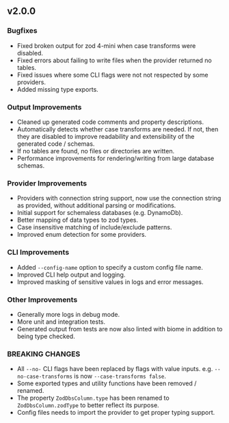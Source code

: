 ## v2.0.0

### Bugfixes

- Fixed broken output for zod 4-mini when case transforms were disabled.
- Fixed errors about failing to write files when the provider returned no tables.
- Fixed issues where some CLI flags were not not respected by some providers.
- Added missing type exports.

### Output Improvements

- Cleaned up generated code comments and property descriptions.
- Automatically detects whether case transforms are needed. If not, then they are disabled to improve readability and extensibility of the generated code / schemas.
- If no tables are found, no files or directories are written.
- Performance improvements for rendering/writing from large database schemas.

### Provider Improvements

- Providers with connection string support, now use the connection string as provided, without additional parsing or modifications.
- Initial support for schemaless databases (e.g. DynamoDb).
- Better mapping of data types to zod types.
- Case insensitive matching of include/exclude patterns.
- Improved enum detection for some providers.

### CLI Improvements

- Added `--config-name` option to specify a custom config file name.
- Improved CLI help output and logging.
- Improved masking of sensitive values in logs and error messages.

### Other Improvements

- Generally more logs in debug mode.
- More unit and integration tests.
- Generated output from tests are now also linted with biome in addition to being type checked.

### BREAKING CHANGES

- All `--no-` CLI flags have been replaced by flags with value inputs. e.g. `--no-case-transforms` is now `--case-transforms false`.
- Some exported types and utility functions have been removed / renamed.
- The property `ZodDbsColumn.type` has been renamed to `ZodDbsColumn.zodType` to better reflect its purpose.
- Config files needs to import the provider to get proper typing support.
